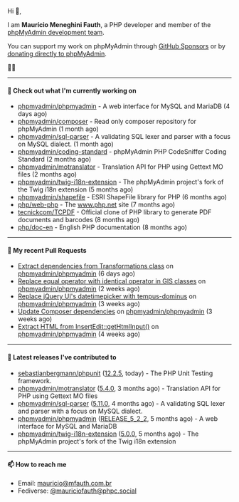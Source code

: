 Hi 👋,

I am **Maurício Meneghini Fauth**, a PHP developer and member of the [phpMyAdmin development team](https://www.phpmyadmin.net/team/?ref=github).

You can support my work on phpMyAdmin through [GitHub Sponsors](https://github.com/sponsors/MauricioFauth)
or by [donating directly to phpMyAdmin](https://www.phpmyadmin.net/donate/?ref=github).

🐘⛵

---

#### 👷 Check out what I'm currently working on

- [phpmyadmin/phpmyadmin](https://github.com/phpmyadmin/phpmyadmin) - A web interface for MySQL and MariaDB (4 days ago)
- [phpmyadmin/composer](https://github.com/phpmyadmin/composer) - Read only composer repository for phpMyAdmin (1 month ago)
- [phpmyadmin/sql-parser](https://github.com/phpmyadmin/sql-parser) - A validating SQL lexer and parser with a focus on MySQL dialect. (1 month ago)
- [phpmyadmin/coding-standard](https://github.com/phpmyadmin/coding-standard) - phpMyAdmin PHP CodeSniffer Coding Standard (2 months ago)
- [phpmyadmin/motranslator](https://github.com/phpmyadmin/motranslator) - Translation API for PHP using Gettext MO files (2 months ago)
- [phpmyadmin/twig-i18n-extension](https://github.com/phpmyadmin/twig-i18n-extension) - The phpMyAdmin project&#39;s fork of the Twig i18n extension (5 months ago)
- [phpmyadmin/shapefile](https://github.com/phpmyadmin/shapefile) - ESRI ShapeFile library for PHP (6 months ago)
- [php/web-php](https://github.com/php/web-php) - The www.php.net site (7 months ago)
- [tecnickcom/TCPDF](https://github.com/tecnickcom/TCPDF) - Official clone of PHP library to generate PDF documents and barcodes (8 months ago)
- [php/doc-en](https://github.com/php/doc-en) - English PHP documentation (8 months ago)

---

#### 🔨 My recent Pull Requests

- [Extract dependencies from Transformations class](https://github.com/phpmyadmin/phpmyadmin/pull/19738) on [phpmyadmin/phpmyadmin](https://github.com/phpmyadmin/phpmyadmin) (6 days ago)
- [Replace equal operator with identical operator in GIS classes](https://github.com/phpmyadmin/phpmyadmin/pull/19730) on [phpmyadmin/phpmyadmin](https://github.com/phpmyadmin/phpmyadmin) (2 weeks ago)
- [Replace jQuery UI&#39;s datetimepicker with tempus-dominus](https://github.com/phpmyadmin/phpmyadmin/pull/19727) on [phpmyadmin/phpmyadmin](https://github.com/phpmyadmin/phpmyadmin) (3 weeks ago)
- [Update Composer dependencies](https://github.com/phpmyadmin/phpmyadmin/pull/19724) on [phpmyadmin/phpmyadmin](https://github.com/phpmyadmin/phpmyadmin) (3 weeks ago)
- [Extract HTML from InsertEdit::getHtmlInput()](https://github.com/phpmyadmin/phpmyadmin/pull/19719) on [phpmyadmin/phpmyadmin](https://github.com/phpmyadmin/phpmyadmin) (4 weeks ago)

---

#### 🔭 Latest releases I've contributed to

- [sebastianbergmann/phpunit](https://github.com/sebastianbergmann/phpunit) ([12.2.5](https://github.com/sebastianbergmann/phpunit/releases/tag/12.2.5), today) - The PHP Unit Testing framework.
- [phpmyadmin/motranslator](https://github.com/phpmyadmin/motranslator) ([5.4.0](https://github.com/phpmyadmin/motranslator/releases/tag/5.4.0), 3 months ago) - Translation API for PHP using Gettext MO files
- [phpmyadmin/sql-parser](https://github.com/phpmyadmin/sql-parser) ([5.11.0](https://github.com/phpmyadmin/sql-parser/releases/tag/5.11.0), 4 months ago) - A validating SQL lexer and parser with a focus on MySQL dialect.
- [phpmyadmin/phpmyadmin](https://github.com/phpmyadmin/phpmyadmin) ([RELEASE_5_2_2](https://github.com/phpmyadmin/phpmyadmin/releases/tag/RELEASE_5_2_2), 5 months ago) - A web interface for MySQL and MariaDB
- [phpmyadmin/twig-i18n-extension](https://github.com/phpmyadmin/twig-i18n-extension) ([5.0.0](https://github.com/phpmyadmin/twig-i18n-extension/releases/tag/5.0.0), 5 months ago) - The phpMyAdmin project&#39;s fork of the Twig i18n extension

---

#### 📫 How to reach me

- Email: [mauricio@mfauth.com.br](mailto://mauricio@mfauth.com.br)
- Fediverse: [@mauriciofauth@phpc.social](https://phpc.social/@mauriciofauth)
